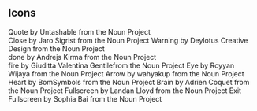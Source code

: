 ## Icons

Quote by Untashable from the Noun Project  
Close by Jaro Sigrist from the Noun Project
Warning by Deylotus Creative Design from the Noun Project  
done by Andrejs Kirma from the Noun Project  
fire by Giuditta Valentina Gentilefrom the Noun Project
Eye by Royyan Wijaya from the Noun Project
Arrow by wahyakup from the Noun Project
Heart by BomSymbols from the Noun Project
Brain by Adrien Coquet from the Noun Project
Fullscreen by Landan Lloyd from the Noun Project
Exit Fullscreen by Sophia Bai from the Noun Project
